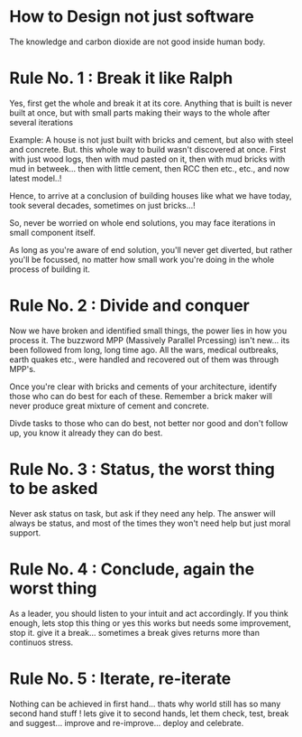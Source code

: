 # How to Design not just software
The knowledge and carbon dioxide are not good inside human body.


# Rule No. 1 : Break it like Ralph
Yes, first get the whole and break it at its core.
Anything that is built is never built at once, but with small parts making their ways to the whole after several iterations

Example: A house is not just built with bricks and cement, but also with steel and concrete. But. this whole way to build wasn't discovered at once.
First with just wood logs, then with mud pasted on it, then with mud bricks with mud in betweek... then with little cement, then RCC then etc., etc., and now latest model..!

Hence, to arrive at a conclusion of building houses like what we have today, took several decades, sometimes on just bricks...!

So, never be worried on whole end solutions, you may face iterations in small component itself.

As long as you're aware of end solution, you'll never get diverted, but rather you'll be focussed, no matter how small work you're doing in the whole process of building it.

# Rule No. 2 : Divide and conquer
Now we have broken and identified small things, the power lies in how you process it. The buzzword MPP (Massively Parallel Prcessing) isn't new... its been followed from long, long time ago. All the wars, medical outbreaks, earth quakes etc., were handled and recovered out of them was through MPP's.

Once you're clear with bricks and cements of your architecture, identify those who can do best for each of these. Remember a brick maker will never produce great mixture of cement and concrete.

Divde tasks to those who can do best, not better nor good and don't follow up, you know it already they can do best.

# Rule No. 3 : Status, the worst thing to be asked
Never ask status on task, but ask if they need any help. The answer will always be status, and most of the times they won't need help but just moral support.

# Rule No. 4 : Conclude, again the worst thing
As a leader, you should listen to your intuit and act accordingly. If you think enough, lets stop this thing or yes this works but needs some improvement, stop it. give it a break... sometimes a break gives returns more than continuos stress.

# Rule No. 5 : Iterate, re-iterate
Nothing can be achieved in first hand... thats why world still has so many second hand stuff ! lets give it to second hands, let them check, test, break and suggest... improve and re-improve... deploy and celebrate.
